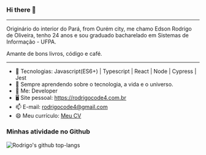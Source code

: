 ### Hi there 👋

---
Originário do interior do Pará, from Ourém city, me chamo Edson Rodrigo de Oliveira, tenho 24 anos e sou graduado bacharelado em Sistemas de Informação - UFPA. 

Amante de bons livros, código e café.

---

- 🔭 Tecnologias: Javascript(ES6+) | Typescript | React | Node | Cypress | Jest
- 🌱 Sempre aprendendo sobre o tecnologia, a vida e o universo.
- 💬 Me: Developer
- 🖥️ Site pessoal: https://rodrigocode4.com.br
- 📫 E-mail: rodrigocode4@gmail.com
- 😄 Meu currículo: [Meu CV](https://github.com/rodrigocode4/rodrigocode4/blob/main/CV-Edson_Rodrigo_de_Oliveira.pdf)

### Minhas atividade no Github
![Rodrigo's github top-langs](https://github-readme-stats.vercel.app/api/top-langs/?username=rodrigocode4&layout=compact&theme=radical)
